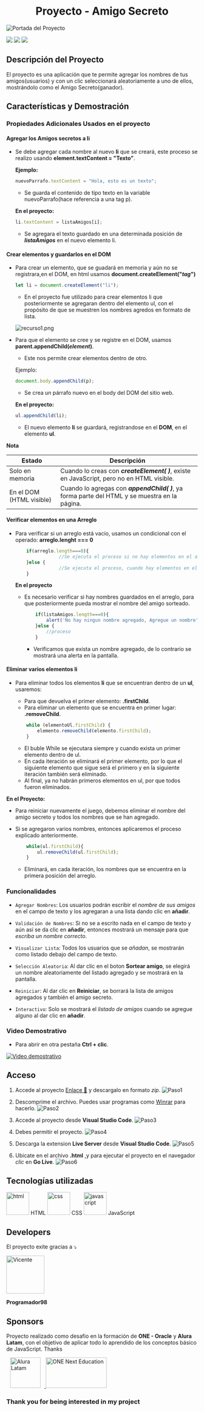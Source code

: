 <h1 align="center"> Proyecto - Amigo Secreto </h1>

![Portada del Proyecto](/assets/Readme/Portada.png)

<p align="left">
<img src="https://img.shields.io/badge/Version-V1.0-blue">
<img src="https://img.shields.io/badge/Release_Day-March-orange">
<img src="https://img.shields.io/badge/Status-Activo-purple">
</p>

## Descripción del Proyecto
El proyecto es una aplicación que te permite agregar los nombres de tus amigos(usuarios) y con un clic seleccionará aleatoriamente a uno de ellos, mostrándolo como el Amigo Secreto(ganador).

## Características y Demostración

### Propiedades Adicionales Usados en el proyecto
#### Agregar los Amigos secretos a li
- Se debe agregar cada nombre al nuevo **li** que se creará, este proceso se realizo usando **element.textContent = "Texto”**.
    
    **Ejemplo:**
    
    ```jsx
    nuevoParrafo.textContent = "Hola, esto es un texto";
    ```
    
    - Se guarda el contenido de tipo texto en la variable nuevoParrafo(hace referencia a una tag p).
    
    **En el proyecto:**
    
    ```jsx
    li.textContent = listaAmigos[i];
    ```
    
    - Se agregara el texto guardado en una determinada posición de ***listaAmigos*** en el nuevo elemento li.

#### Crear elementos y guardarlos en el DOM
- Para crear un elemento, que se guadará en memoria y aún no se registrara,en el DOM, en html usamos **document.createElement("*tag*")**
    
    ```jsx
    let li = document.createElement("li");
    ```
    
    - En el proyecto fue utilizado para crear elementos li que posteriormente se agregaran dentro del elemento ul, con el propósito de que se muestren los nombres agredos en formato de lista.
    
    ![recurso1.png](/assets/Readme/recurso1.png)

- Para que el elemento se cree y se registre en el DOM, usamos **parent.appendChild(*element*)**.
    - Este nos permite crear elementos dentro de otro.
    
    Ejemplo:
    
    ```jsx
    document.body.appendChild(p);
    ```
    
    - Se crea un párrafo nuevo en el body del DOM del sitio web.
    
    **En el proyecto:**
    
    ```jsx
    ul.appendChild(li); 
    ```
    
    - El nuevo elemento **li** se guardará, registrandose en el **DOM**, en el elemento **ul**.

**Nota**

| **Estado** | **Descripción** |
| --- | --- |
| Solo en memoria | Cuando lo creas con ***createElement( )***, existe en JavaScript, pero no en HTML visible. |
| En el DOM (HTML visible) | Cuando lo agregas con ***appendChild( )***, ya forma parte del HTML y se muestra en la página. |

#### Verificar elementos en una Arreglo

- Para verificar si un arreglo está vacio, usamos un condicional con el operado: **arreglo.lenght === 0**
    
    ```jsx
        if(arreglo.length===0){
    				//Se ejecuta el proceso si no hay elementos en el arreglo
        }else {
    				//Se ejecuta el proceso, cuando hay elementos en el arreglo.
        }
    ```
    
    **En el proyecto**
    
    - Es necesario verificar si hay nombres guardados en el arreglo, para que posteriormente pueda mostrar el nombre del amigo sorteado.
        
        ```jsx
            if(listaAmigos.length===0){
                alert('No hay ningun nombre agregado, Agregue un nombre')
            }else {
                //proceso
            }
        ```
        
        - Verificamos que exista un nombre agregado, de lo contrario se mostrará una alerta en la pantalla.

#### Eliminar varios elementos li

- Para eliminar todos los elementos **li** que se encuentran dentro de un **ul**, usaremos:
    - Para que devuelva el primer elemento:  **.firstChild**.
    - Para eliminar un elemento que se encuentra en primer lugar:  **.removeChild**.
    
    ```jsx
        while (elementoUl.firstChild) { 
            elemento.removeChild(elemento.firstChild); 
        }
    ```
    
    - El buble While se ejecutara siempre y cuando exista un primer elemento dentro de ul.
    - En cada iteración se eliminará el primer elemento, por lo que el siguiente elemento que sigue será el primero y en la siguiente iteración también será eliminado.
    - Al final, ya no habrán primeros elementos en ul, por que todos fueron eliminados.

**En el Proyecto:**

- Para reiniciar nuevamente el juego, debemos eliminar el nombre del amigo secreto y todos los nombres que se han agregado.
- Si se agregaron varios nombres, entonces aplicaremos el proceso explicado anteriormente.
    
    ```jsx
        while(ul.firstChild){
            ul.removeChild(ul.firstChild);
        }
    ```
    
    - Eliminará, en cada iteración, los nombres que se encuentra en la primera posición del arreglo.

### Funcionalidades
- `Agregar Nombres`: Los usuarios podrán escribir el *nombre de sus amigos* en el campo de texto y los agregaran a una lista dando clic en **añadir**.

- `Validación de Nombres`: Si no se a escrito nada en el campo de texto y aún asi se da clic en **añadir**, entonces mostrará un mensaje para que *escriba un nombre correcto*.

- `Visualizar Lista`: Todos los usuarios que se *añadan*, se mostrarán como listado debajo del campo de texto.

- `Selección Aleatoria`: Al dar clic en el boton **Sortear amigo**, se elegirá un nombre aleatoriamente del listado agregado y se mostrará en la pantalla.

- `Reiniciar`: Al dar clic en **Reiniciar**, se borrará la lista de amigos agregados y también el amigo secreto.

- `Interactivo`: Solo se mostrará el *listado de amigos* cuando se agregue alguno al dar clic en **añadir**.


### Video Demostrativo
- Para abrir en otra pestaña **Ctrl + clic**.
<a href="https://www.youtube.com/watch?v=cjRRujHb0hs" target="_blank">
  <img src="https://img.youtube.com/vi/cjRRujHb0hs/maxresdefault.jpg" alt="Video demostrativo">
</a>


## Acceso
1. Accede al proyecto [Enlace 🔗](https://github.com/Programador98/Amigo-Secreto) y descargalo en formato *zip*.
![Paso1](/assets/Readme/Paso1.gif)

2. Descomprime el archivo. Puedes usar programas como [Winrar](https://winrar.es/descargas) para hacerlo.
![Paso2](assets/Readme/Paso2.gif)

3. Accede al proyecto desde **Visual Studio Code**.
![Paso3](assets/Readme/Paso3.gif)

4. Debes permitir el proyecto.
![Paso4](assets/Readme/Paso4.png)

5. Descarga la extension **Live Server** desde **Visual Studio Code**.
![Paso5](assets/Readme/Paso5.png)

6. Ubicate en el archivo **.html** ,y para ejecutar el proyecto en el navegador *clic* en **Go Live**.
![Paso6](assets/Readme/Paso6.gif)

## Tecnologías utilizadas
<img src="/assets/Readme/html.png" alt="html" width= "60px" height= "60px">
HTML 

<img src="/assets/Readme/css.png" alt="css" width= "60px" height= "60px">
CSS 

<img src="/assets/Readme/js.png" alt="javascript" width= "60px" height= "60px">
JavaScript 

## Developers
<p>El proyecto exite gracias a ⤵️</p>

<a href="https://github.com/Programador98">
  <img src="https://github.com/Programador98.png" width="100px" height="100px" alt="Vicente">
</a>
<p><b>Programador98</b></p>


## Sponsors
Proyecto realizado como desafio en la formación de **ONE - Oracle** y **Alura Latam**, con el objetivo de aplicar todo lo aprendido de los conceptos básico de JavaScript. Thanks

<a href="https://www.aluracursos.com/" target="_blank">
<img src="/assets/Readme/alura-latam.jpg" alt="Alura Latam" width="80px" height="80px" hspace="10">
</a>
<a href="https://www.oracle.com/pe/education/" target="_blank">
<img src="/assets/Readme/one.png" alt="ONE Next Education" width="160px" height="80px">
</a>



### Thank you for being interested in my project
